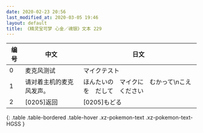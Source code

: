 ```yaml
---
date: 2020-02-23 20:56
last_modified_at: 2020-03-05 19:46
layout: default
title: 《精灵宝可梦 心金／魂银》文本 229
---
```

| 编号 | 中文 | 日文 |
| ---- | ---- | ---- |
| 0 | 麦克风测试 | マイクテスト |
| 1 | 请对着主机的麦克风发声。 | ほんたいの　マイクに　むかって\nこえを　だして　ください |
| 2 | [0205]返回 | [0205]もどる |
{: .table .table-bordered .table-hover .xz-pokemon-text .xz-pokemon-text-HGSS }